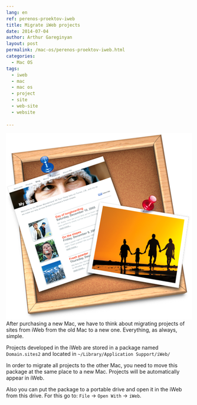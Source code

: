 ```yaml
---
lang: en
ref: perenos-proektov-iweb
title: Migrate iWeb projects
date: 2014-07-04
author: Arthur Gareginyan
layout: post
permalink: /mac-os/perenos-proektov-iweb.html
categories:
  - Mac OS
tags:
  - iweb
  - mac
  - mac os
  - project
  - site
  - web-site
  - website

---
```


![thumb](/images/thumbnail/IWeb.png)
After purchasing a new Mac, we have to think about migrating projects of sites from iWeb from the old Mac to a new one. Everything, as always, simple.


Projects developed in the iWeb are stored in a package named `Domain.sites2` and located in `~/Library/Application Support/iWeb/`

In order to migrate all projects to the other Mac, you need to move this package at the same place to a new Mac. Projects will be automatically appear in iWeb.

Also you can put the package to a portable drive and open it in the iWeb from this drive. For this go to: `File` -&gt; `Open With` -&gt; `iWeb`.
